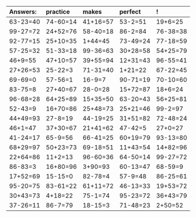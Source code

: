 | Answers: | practice | makes | perfect | ! |
| :--- | :--- | :--- | :--- | :--- |
| 63-23=40 | 74-60=14 | 41+16=57 | 53-2=51 | 19+6=25 | 
| 99-27=72 | 24+52=76 | 58-40=18 | 86-2=84 | 76-38=38 | 
| 92-77=15 | 25+10=35 | 1+44=45 | 73-49=24 | 77-18=59 | 
| 57-25=32 | 51-33=18 | 99-36=63 | 30+28=58 | 54+25=79 | 
| 46+9=55 | 47+10=57 | 39+55=94 | 12+31=43 | 96-55=41 | 
| 27+26=53 | 25-22=3 | 71-31=40 | 1+21=22 | 67-22=45 | 
| 69-69=0 | 57-56=1 | 16-9=7 | 90-71=19 | 70-10=60 | 
| 83-75=8 | 27+40=67 | 28-0=28 | 15+72=87 | 18+6=24 | 
| 96-68=28 | 64+25=89 | 15+35=50 | 63-20=43 | 56+25=81 | 
| 52-43=9 | 16+70=86 | 25+48=73 | 25+21=46 | 99-2=97 | 
| 44+49=93 | 27-8=19 | 44-19=25 | 31+51=82 | 72-48=24 | 
| 46+1=47 | 37+30=67 | 21+41=62 | 47-42=5 | 27+0=27 | 
| 41-24=17 | 65-9=56 | 66-41=25 | 60+19=79 | 93-13=80 | 
| 68+29=97 | 50+23=73 | 69-18=51 | 11+43=54 | 14+82=96 | 
| 22+64=86 | 11+2=13 | 96-60=36 | 64-50=14 | 99-27=72 | 
| 86-83=3 | 16+80=96 | 3+90=93 | 60-13=47 | 68-59=9 | 
| 17+52=69 | 15-15=0 | 82-78=4 | 57-9=48 | 86-25=61 | 
| 95-20=75 | 83-61=22 | 61+11=72 | 46-13=33 | 19+53=72 | 
| 30+43=73 | 4+18=22 | 75-1=74 | 95-23=72 | 36+43=79 | 
| 37-26=11 | 86-7=79 | 18-15=3 | 71-48=23 | 2+50=52 | 

